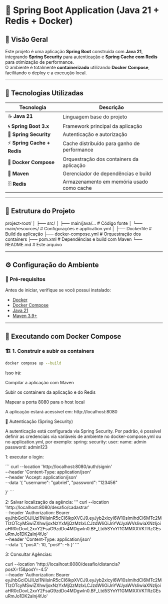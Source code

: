 # 🚀 Spring Boot Application (Java 21 + Redis + Docker)

## 🧩 Visão Geral

Este projeto é uma aplicação **Spring Boot** construída com **Java 21**, integrando **Spring Security** para autenticação e **Spring Cache com Redis** para otimização de performance.  
O ambiente é totalmente **containerizado** utilizando **Docker Compose**, facilitando o deploy e a execução local.

---

## 🧱 Tecnologias Utilizadas

| Tecnologia | Descrição |
|-------------|------------|
| ☕ **Java 21** | Linguagem base do projeto |
| 🌀 **Spring Boot 3.x** | Framework principal da aplicação |
| 🔐 **Spring Security** | Autenticação e autorização |
| ⚡ **Spring Cache + Redis** | Cache distribuído para ganho de performance |
| 🐳 **Docker Compose** | Orquestração dos containers da aplicação |
| 🧰 **Maven** | Gerenciador de dependências e build |
| 🗄️ **Redis** | Armazenamento em memória usado como cache |

---

## 📂 Estrutura do Projeto

project-root/
│
├── src/
│ ├── main/java/... # Código fonte
│ └── main/resources/ # Configurações e application.yml
│
├── Dockerfile # Build da aplicação
├── docker-compose.yml # Orquestração dos containers
├── pom.xml # Dependências e build com Maven
└── README.md # Este arquivo



---

## ⚙️ Configuração do Ambiente

### 🔧 Pré-requisitos

Antes de iniciar, verifique se você possui instalado:

- [Docker](https://docs.docker.com/get-docker/)
- [Docker Compose](https://docs.docker.com/compose/)
- [Java 21](https://adoptium.net/)
- [Maven 3.9+](https://maven.apache.org/)

---

## 🐳 Executando com Docker Compose

### 🏗️ 1. Construir e subir os containers

```bash
docker compose up --build
```
Isso irá:

Compilar a aplicação com Maven

Subir os containers da aplicação e do Redis

Mapear a porta 8080 para o host local

A aplicação estará acessível em:
http://localhost:8080

🔑 Autenticação (Spring Security)

A autenticação está configurada via Spring Security.
Por padrão, é possível definir as credenciais via variáveis de ambiente no docker-compose.yml ou no application.yml, por exemplo:
spring:
security:
user:
name: admin
password: admin123



1:
executar o login:

´´´
curl --location 'http://localhost:8080/auth/signin' \
--header 'Content-Type: application/json' \
--header 'Accept: application/json' \
--data '{
"username": "gabriel",
"password": "123456"

}'
´´´


2: 
Salvar localização da agência:
'''
curl --location 'http://localhost:8080/desafio/cadastrar' \
--header 'Authorization: Bearer eyJhbGciOiJIUzI1NiIsInR5cCI6IkpXVCJ9.eyJyb2xlcyI6W10sImlhdCI6MTc2MTIzOTcyMSwiZXhwIjoxNzYxMjQzMzIxLCJzdWIiOiJnYWJyaWVsIiwiaXNzIjoiaHR0cDovL2xvY2FsaG9zdDo4MDgwIn0.BF_Ltd5SYnYf1GMMXXVKTRzGEsuRmJo1DK2aInj4fJo' \
--header 'Content-Type: application/json' \
--data '{
"posX": 10,
"posY": -5
}'
'''

3:
Consultar Agências:

curl --location 'http://localhost:8080/desafio/distancia?posX=15&posY=-4.5' \
--header 'Authorization: Bearer eyJhbGciOiJIUzI1NiIsInR5cCI6IkpXVCJ9.eyJyb2xlcyI6W10sImlhdCI6MTc2MTIzOTcyMSwiZXhwIjoxNzYxMjQzMzIxLCJzdWIiOiJnYWJyaWVsIiwiaXNzIjoiaHR0cDovL2xvY2FsaG9zdDo4MDgwIn0.BF_Ltd5SYnYf1GMMXXVKTRzGEsuRmJo1DK2aInj4fJo'

